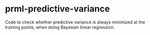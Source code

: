 # prml-predictive-variance
Code to check whether predictive variance is always minimized at the training points, when doing Bayesian linear regression.

